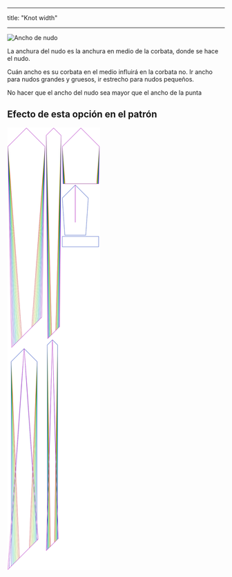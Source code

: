 - - -
title: "Knot width"
- - -

![Ancho de nudo](knotwidth.svg)

La anchura del nudo es la anchura en medio de la corbata, donde se hace el nudo.

Cuán ancho es su corbata en el medio influirá en la corbata no. Ir ancho para nudos grandes y gruesos, ir estrecho para nudos pequeños.

<Note>

No hacer que el ancho del nudo sea mayor que el ancho de la punta

</Note>

## Efecto de esta opción en el patrón

![Esta imagen muestra el efecto de esta opción superponiendo varias variantes que tienen un valor diferente para esta opción](trayvon_knotwidth_sample.svg "Effect of this option on the pattern")
